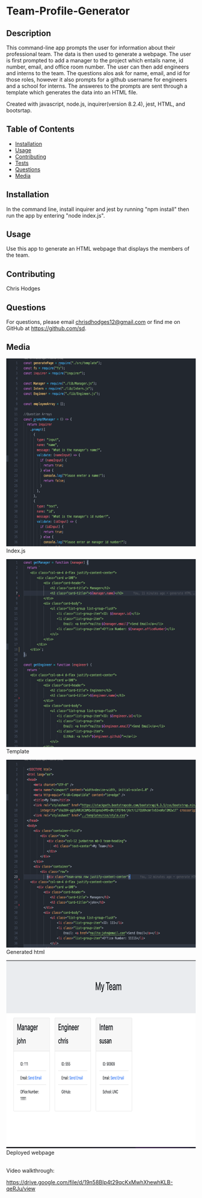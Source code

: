 # Team-Profile-Generator
  ## Description
  This command-line app prompts the user for information about their professional team. The data is then used to generate a webpage.  The user is first prompted to add a manager to the project which entails name, id number, email, and office room number.  The user can then add engineers and interns to the team.  The questions alos ask for name, email, and id for those roles, however it also prompts for a github username for engineers and a school for interns.  The answeres to the prompts are sent through a template which generates the data into an HTML file.

  Created with javascript, node.js, inquirer(version 8.2.4), jest, HTML, and bootsrtap.

  ## Table of Contents

  * [Installation](#installation)
  * [Usage](#usage)
  * [Contributing](#contribution)
  * [Tests](#tests)
  * [Questions](#questions)
  * [Media](#media)

  ## Installation
  In the command line, install inquirer and jest by running "npm install"  then run the app by entering "node index.js".

  ## Usage
  Use this app to generate an HTML webpage that displays the members of the team. 

  ## Contributing
  Chris Hodges

  ## Questions
  For questions, please email chrisdhodges12@gmail.com or find me on GitHub at https://github.com/sd.

  ## Media

<img src="./images/screenshot1.jpg" width="600px" height="500px"><br>
Index.js

<img src="./images/screenshot2.jpg" width="600px" height="500px"><br>
Template

<img src="./images/screenshot3.jpg" width="600px" height="500px"><br>
Generated html

<img src="./images/screenshot4.jpg" width="600px" height="500px"><br>
Deployed webpage


<br>
Video walkthrough:

https://drive.google.com/file/d/19n58BIp4t29qcKxMwhXhewhKLB-qeRJu/view